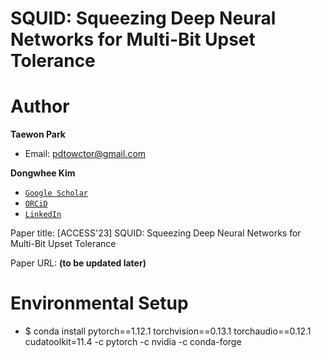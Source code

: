 # SQUID: Squeezing Deep Neural Networks for Multi-Bit Upset Tolerance

# Author

**Taewon Park** 
- Email: pdtowctor@gmail.com

**Dongwhee Kim**
- [```Google Scholar```](https://scholar.google.com/citations?user=8xzqA8YAAAAJ&hl=ko&oi=ao)
- [```ORCiD```](https://orcid.org/0009-0007-1673-1931?fbclid=PAAabkpwNHesKweJ6F2eGZDnFa2sch2211hf6ZY825YKuli5V7lcN7VIfT0CA)
- [```LinkedIn```](https://www.linkedin.com/in/dongwhee-kim-5753a8290)

Paper title: [ACCESS'23] SQUID: Squeezing Deep Neural Networks for Multi-Bit Upset Tolerance

Paper URL: **(to be updated later)**

# Environmental Setup
- $ conda install pytorch==1.12.1 torchvision==0.13.1 torchaudio==0.12.1 cudatoolkit=11.4 -c pytorch -c nvidia -c conda-forge
